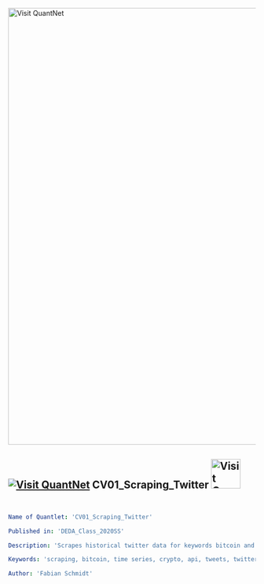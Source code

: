 [<img src="https://github.com/QuantLet/Styleguide-and-FAQ/blob/master/pictures/banner.png" width="888" alt="Visit QuantNet">](http://quantlet.de/)

## [<img src="https://github.com/QuantLet/Styleguide-and-FAQ/blob/master/pictures/qloqo.png" alt="Visit QuantNet">](http://quantlet.de/) **CV01_Scraping_Twitter** [<img src="https://github.com/QuantLet/Styleguide-and-FAQ/blob/master/pictures/QN2.png" width="60" alt="Visit QuantNet 2.0">](http://quantlet.de/)

```yaml


Name of Quantlet: 'CV01_Scraping_Twitter'

Published in: 'DEDA_Class_2020SS'

Description: 'Scrapes historical twitter data for keywords bitcoin and BTC using API access'

Keywords: 'scraping, bitcoin, time series, crypto, api, tweets, twitter'

Author: 'Fabian Schmidt'

```